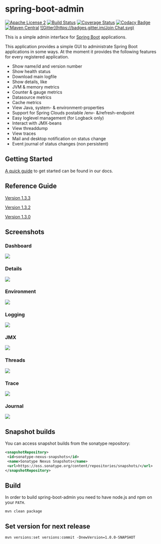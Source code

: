 spring-boot-admin
=================
[![Apache License 2](https://img.shields.io/badge/license-ASF2-blue.svg)](https://www.apache.org/licenses/LICENSE-2.0.txt)
[![Build Status](https://travis-ci.org/codecentric/spring-boot-admin.svg?branch=master)](https://travis-ci.org/codecentric/spring-boot-admin)
[![Coverage Status](https://coveralls.io/repos/codecentric/spring-boot-admin/badge.svg)](https://coveralls.io/r/codecentric/spring-boot-admin)
[![Codacy Badge](https://api.codacy.com/project/badge/grade/8fd7bac6edac417a8451387286fe6917)](https://www.codacy.com/app/joshiste/spring-boot-admin)
[![Maven Central](https://maven-badges.herokuapp.com/maven-central/de.codecentric/spring-boot-admin/badge.svg)](https://maven-badges.herokuapp.com/maven-central/de.codecentric/spring-boot-admin/)
[![Gitter](https://badges.gitter.im/Join Chat.svg)](https://gitter.im/codecentric/spring-boot-admin?utm_source=badge&utm_medium=badge&utm_campaign=pr-badge&utm_content=badge)

This is a simple admin interface for [Spring Boot](http://projects.spring.io/spring-boot/ "Official Spring-Boot website") applications.

This application provides a simple GUI to administrate Spring Boot applications in some ways. At the moment it provides the following features for every registered application.

* Show name/id and version number
* Show health status
* Download main logfile
* Show details, like
 * JVM & memory metrics
 * Counter & gauge metrics
 * Datasource metrics
 * Cache metrics
* View Java, system- & environment-properties
* Support for Spring Clouds postable /env- &/refresh-endpoint
* Easy loglevel management (for Logback only)
* Interact with JMX-beans
* View threaddump
* View traces
* Mail and desktop notification on status change
* Event journal of status changes (non persistent)

## Getting Started

[A quick guide](http://codecentric.github.io/spring-boot-admin/1.3.3/#getting-started) to get started can be found in our docs.

## Reference Guide

[Version 1.3.3](http://codecentric.github.io/spring-boot-admin/1.3.3/)

[Version 1.3.2](http://codecentric.github.io/spring-boot-admin/1.3.2/)

[Version 1.3.0](http://codecentric.github.io/spring-boot-admin/1.3.0/)

## Screenshots

### Dashboard

[](url "title")
<img src="https://raw.githubusercontent.com/codecentric/spring-boot-admin/master/screenshot.png">

### Details

[](url "title")
<img src="https://raw.githubusercontent.com/codecentric/spring-boot-admin/master/screenshot-details.png">

### Environment

[](url "title")
<img src="https://raw.githubusercontent.com/codecentric/spring-boot-admin/master/screenshot-environment.png">

### Logging

[](url "title")
<img src="https://raw.githubusercontent.com/codecentric/spring-boot-admin/master/screenshot-logging.png">

### JMX

[](url "title")
<img src="https://raw.githubusercontent.com/codecentric/spring-boot-admin/master/screenshot-jmx.png">

### Threads

[](url "title")
<img src="https://raw.githubusercontent.com/codecentric/spring-boot-admin/master/screenshot-threads.png">

### Trace

[](url "title")
<img src="https://raw.githubusercontent.com/codecentric/spring-boot-admin/master/screenshot-trace.png">

### Journal

[](url "title")
<img src="https://raw.githubusercontent.com/codecentric/spring-boot-admin/master/screenshot-journal.png">

## Snapshot builds
You can access snapshot builds from the sonatype repository:
```xml
<snapshotRepository>
 <id>sonatype-nexus-snapshots</id>
 <name>Sonatype Nexus Snapshots</name>
 <url>https://oss.sonatype.org/content/repositories/snapshots/</url>
</snapshotRepository>
```

## Build
In order to build spring-boot-admin you need to have node.js and npm on your `PATH`.

```shell
mvn clean package
```

## Set version for next release
```shell
mvn versions:set versions:commit -DnewVersion=1.0.0-SNAPSHOT
```
